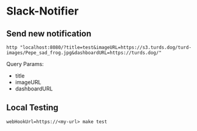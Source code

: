 # Slack-Notifier

## Send new notification

`http "localhost:8080/?title=test&imageURL=https://s3.turds.dog/turd-images/Pepe_sad_frog.jpg&dashboardURL=https://turds.dog/"`

Query Params:

- title
- imageURL
- dashboardURL


## Local Testing

`webHookUrl=https://<my-url> make test`
